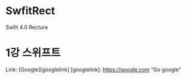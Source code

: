 # SwfitRect
Swfit 4.0 Recture

1강 스위프트
===========
Link: [Google][googlelink]
[googlelink]: https://google.com "Go google"
